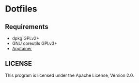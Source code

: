 # Dotfiles

## Requirements
- dpkg GPLv2+
- GNU coreutils GPLv3+
- [Apptainer](https://github.com/apptainer/apptainer)

## LICENSE
This program is licensed under the Apache License, Version 2.0.
